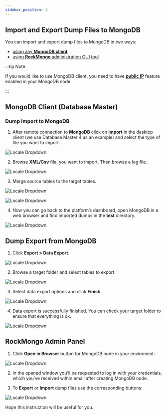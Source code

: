 ```yaml
---
sidebar_position: 4
---
```


## Import and Export Dump Files to MongoDB

You can import and export dump files to MongoDB in two ways:

- [using any **MongoDB client**](https://cloudmydc.com/)
- [using **RockMongo** administration GUI tool](https://cloudmydc.com/)

:::tip Note

If you would like to use MongoDB client, you need to have **[public IP](/docs/ApplicationSetting/External%20Access%20To%20Applications/Public%20IP)** feature enabled in your MongoDB node.

:::

## MongoDB Client (Database Master)

### Dump Import to MongoDB

1. After remote connection to **MongoDB** click on **Import** in the desktop client (we use Database Master 4 as an example) and select the type of file you want to import.

<div style={{
    display:'flex',
    justifyContent: 'center',
    margin: '0 0 1rem 0'
}}>

![Locale Dropdown](./img/DumpImport-Export/01-database-master-file-import.jpg)

</div>

2. Browse **XML/Csv** file, you want to import. Then browse a log file.

<div style={{
    display:'flex',
    justifyContent: 'center',
    margin: '0 0 1rem 0'
}}>

![Locale Dropdown](./img/DumpImport-Export/02-browse-xml-and-log-file.jpg)

</div>

3. Merge source tables to the target tables.

<div style={{
    display:'flex',
    justifyContent: 'center',
    margin: '0 0 1rem 0'
}}>

![Locale Dropdown](./img/DumpImport-Export/03-merge-source-target-tables.jpg)

</div>
<div style={{
    display:'flex',
    justifyContent: 'center',
    margin: '0 0 1rem 0'
}}>

![Locale Dropdown](./img/DumpImport-Export/04-xml-import-success.png)

</div>

4. Now you can go back to the platform’s dashboard, open MongoDB in a web browser and find imported dumps in the **test** directory.

<div style={{
    display:'flex',
    justifyContent: 'center',
    margin: '0 0 1rem 0'
}}>

![Locale Dropdown](./img/DumpImport-Export/05-check-imported-dump.jpg)

</div>

## Dump Export from MongoDB

1. Click **Export > Data Export**.

<div style={{
    display:'flex',
    justifyContent: 'center',
    margin: '0 0 1rem 0'
}}>

![Locale Dropdown](./img/DumpImport-Export/06-database-master-data-export.jpg)

</div>

2. Browse a target folder and select tables to export.

<div style={{
    display:'flex',
    justifyContent: 'center',
    margin: '0 0 1rem 0'
}}>

![Locale Dropdown](./img/DumpImport-Export/07-select-tables-for-export.jpg)

</div>

3. Select data export options and click **Finish**.

<div style={{
    display:'flex',
    justifyContent: 'center',
    margin: '0 0 1rem 0'
}}>

![Locale Dropdown](./img/DumpImport-Export/08-data-export-options.png)

</div>

4. Data export is successfully finished. You can check your target folder to ensure that everything is ok.

<div style={{
    display:'flex',
    justifyContent: 'center',
    margin: '0 0 1rem 0'
}}>

![Locale Dropdown](./img/DumpImport-Export/09-data-export-success.png)

</div>

## RockMongo Admin Panel

1. Click **Open in Browser** button for MongoDB node in your enviroment:

<div style={{
    display:'flex',
    justifyContent: 'center',
    margin: '0 0 1rem 0'
}}>

![Locale Dropdown](./img/DumpImport-Export/10-open-mongodb-in-browser.png)

</div>

2. In the opened window you’ll be requested to log in with your credentials, which you’ve received within email after creating MongoDB node.

3. To **Export** or **Import** dump files use the corresponding buttons:

<div style={{
    display:'flex',
    justifyContent: 'center',
    margin: '0 0 1rem 0'
}}>

![Locale Dropdown](./img/DumpImport-Export/11-rockmongo-import-export.png)

</div>

Hope this instruction will be useful for you.
